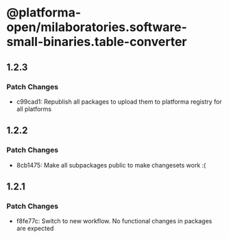 # @platforma-open/milaboratories.software-small-binaries.table-converter

## 1.2.3

### Patch Changes

- c99cad1: Republish all packages to upload them to platforma registry for all platforms

## 1.2.2

### Patch Changes

- 8cb1475: Make all subpackages public to make changesets work :(

## 1.2.1

### Patch Changes

- f8fe77c: Switch to new workflow. No functional changes in packages are expected
